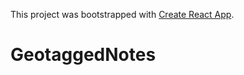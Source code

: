 
This project was bootstrapped with [Create React App](https://github.com/facebook/create-react-app).

# GeotaggedNotes

